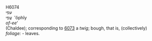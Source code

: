 <body>
  <p>H6074<br>  עפי  <br> עֳפִי  ‎  ‛ŏphı̂y  <br><i>of-ee‘ </i><br>(Chaldee); corresponding to <a href="h6073.htm">6073</a>  a <i>twig</i>; bough, that is, (collectively) <i>foliage: - </i>leaves.<br></p>
 </body>